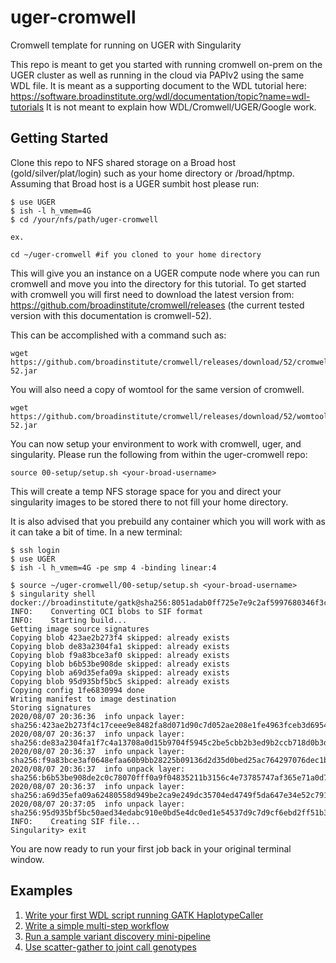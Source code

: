 # uger-cromwell
Cromwell template for running on UGER with Singularity

This repo is meant to get you started with running cromwell on-prem on the UGER cluster as well as running in the cloud via PAPIv2 using the same WDL file.
It is meant as a supporting document to the WDL tutorial here: https://software.broadinstitute.org/wdl/documentation/topic?name=wdl-tutorials
It is not meant to explain how WDL/Cromwell/UGER/Google work.

## Getting Started
Clone this repo to NFS shared storage on a Broad host (gold/silver/plat/login) such as your home directory or /broad/hptmp.
Assuming that Broad host is a UGER sumbit host please run:

```
$ use UGER
$ ish -l h_vmem=4G
$ cd /your/nfs/path/uger-cromwell

ex.

cd ~/uger-cromwell #if you cloned to your home directory
```

This will give you an instance on a UGER compute node where you can run cromwell and move you into the directory for this tutorial. To get started with cromwell you will first need to download the latest version from:
https://github.com/broadinstitute/cromwell/releases (the current tested version with this documentation is cromwell-52).

This can be accomplished with a command such as:

```
wget https://github.com/broadinstitute/cromwell/releases/download/52/cromwell-52.jar
```

You will also need a copy of womtool for the same version of cromwell.

```
wget https://github.com/broadinstitute/cromwell/releases/download/52/womtool-52.jar
```

You can now setup your environment to work with cromwell, uger, and singularity. Please run the following from within the uger-cromwell repo:

```
source 00-setup/setup.sh <your-broad-username>
```

This will create a temp NFS storage space for you and direct your singularity images to be stored there to not fill your home directory.

It is also advised that you prebuild any container which you will work with as it can take a bit of time.
In a new terminal:
```
$ ssh login
$ use UGER
$ ish -l h_vmem=4G -pe smp 4 -binding linear:4

$ source ~/uger-cromwell/00-setup/setup.sh <your-broad-username>
$ singularity shell docker://broadinstitute/gatk@sha256:8051adab0ff725e7e9c2af5997680346f3c3799b2df3785dd51d4abdd3da747b
INFO:    Converting OCI blobs to SIF format
INFO:    Starting build...
Getting image source signatures
Copying blob 423ae2b273f4 skipped: already exists
Copying blob de83a2304fa1 skipped: already exists
Copying blob f9a83bce3af0 skipped: already exists
Copying blob b6b53be908de skipped: already exists
Copying blob a69d35efa09a skipped: already exists
Copying blob 95d935bf5bc5 skipped: already exists
Copying config 1fe6830994 done
Writing manifest to image destination
Storing signatures
2020/08/07 20:36:36  info unpack layer: sha256:423ae2b273f4c17ceee9e8482fa8d071d90c7d052ae208e1fe4963fceb3d6954
2020/08/07 20:36:37  info unpack layer: sha256:de83a2304fa1f7c4a13708a0d15b9704f5945c2be5cbb2b3ed9b2ccb718d0b3d
2020/08/07 20:36:37  info unpack layer: sha256:f9a83bce3af0648efaa60b9bb28225b09136d2d35d0bed25ac764297076dec1b
2020/08/07 20:36:37  info unpack layer: sha256:b6b53be908de2c0c78070fff0a9f04835211b3156c4e73785747af365e71a0d7
2020/08/07 20:36:37  info unpack layer: sha256:a69d35efa09a62480558d949be2ca9e249dc35704ed4749f5da647e34e52c791
2020/08/07 20:37:05  info unpack layer: sha256:95d935bf5bc50aed34edabc910e0bd5e4dc0ed1e54537d9c7d9cf6ebd2ff51b3
INFO:    Creating SIF file...
Singularity> exit
```

You are now ready to run your first job back in your original terminal window.


## Examples

1. [Write your first WDL script running GATK HaplotypeCaller](01-helloHaplotypeCaller/README.md)
1. [Write a simple multi-step workflow](02-simpleVariantSelection/README.md)
1. [Run a sample variant discovery mini-pipeline](03-simpleVariantDiscovery/README.md)
1. [Use scatter-gather to joint call genotypes](04-jointCallingGenotypes/README.md)
